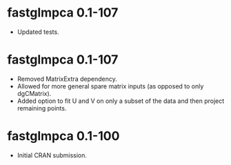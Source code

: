 # fastglmpca 0.1-107

* Updated tests.

# fastglmpca 0.1-107

* Removed MatrixExtra dependency.
* Allowed for more general spare matrix inputs (as opposed to only dgCMatrix).
* Added option to fit U and V on only a subset of the data and then project remaining points.

# fastglmpca 0.1-100

* Initial CRAN submission.
